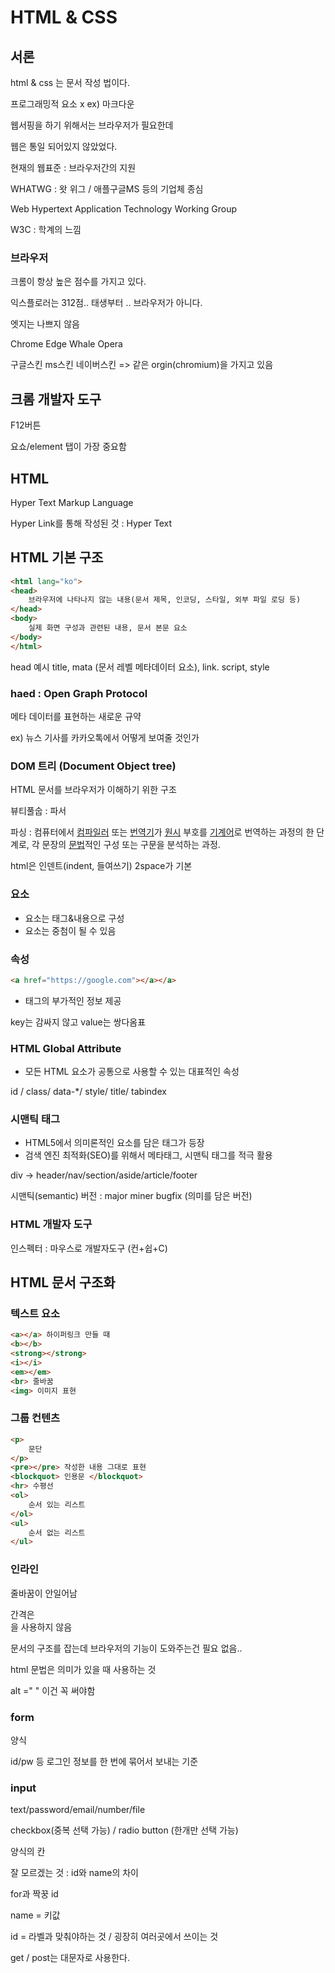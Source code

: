 # HTML & CSS



## 서론




html & css 는 문서 작성 법이다.

프로그래밍적 요소 x ex) 마크다운



웹서핑을 하기 위해서는 브라우저가 필요한데

웹은 통일 되어있지 않았었다.





현재의 웹표준 : 브라우저간의 지원

WHATWG : 왓 위그 / 애플구글MS 등의 기업체 종심 

Web Hypertext Application Technology Working Group

W3C : 학계의 느낌



### 브라우저

크롬이 항상 높은 점수를 가지고 있다.

익스플로러는 312점.. 태생부터 .. 브라우저가 아니다.

엣지는 나쁘지 않음



Chrome Edge Whale Opera

구글스킨 ms스킨 네이버스킨 => 같은 orgin(chromium)을 가지고 있음



## 크롬 개발자 도구

F12버튼 

요쇼/element 탭이 가장 중요함



## HTML

Hyper Text Markup Language



Hyper Link를 통해 작성된 것 : Hyper Text





## HTML 기본 구조

```html
<html lang="ko">
<head>
    브라우저에 나타나지 않는 내용(문서 제목, 인코딩, 스타일, 외부 파일 로딩 등)
</head>    
<body>
    실제 화면 구성과 관련된 내용, 문서 본문 요소
</body>    
</html>
```

head 예시 title, mata (문서 레벨 메타데이터 요소), link. script, style



### haed : Open Graph Protocol

메타 데이터를 표현하는 새로운 규약

ex) 뉴스 기사를 카카오톡에서 어떻게 보여줄 것인가 



### DOM 트리 (Document Object tree)

HTML 문서를 브라우저가 이해하기 위한 구조 

뷰티풀숩 : 파서 

파싱 : 컴퓨터에서 [컴파일러](https://terms.naver.com/entry.nhn?docId=818396&ref=y) 또는 [번역기](https://terms.naver.com/entry.nhn?docId=840093&ref=y)가 [원시](https://terms.naver.com/entry.nhn?docId=851653&ref=y) 부호를 [기계어](https://terms.naver.com/entry.nhn?docId=828294&ref=y)로 번역하는 과정의 한 단계로, 각 문장의 [문법](https://terms.naver.com/entry.nhn?docId=824425&ref=y)적인 구성 또는 구문을 분석하는 과정. 

html은 인덴트(indent, 들여쓰기) 2space가 기본 





### 요소

- 요소는 태그&내용으로 구성
- 요소는 중첨이 될 수 있음

### 속성

```html
<a href="https://google.com"></a></a>
```

- 태그의 부가적인 정보 제공

key는 감싸지 않고 value는 쌍다옴표 



### HTML Global Attribute

- 모든 HTML 요소가 공통으로 사용할 수 있는 대표적인 속성

id / class/ data-*/ style/ title/ tabindex



### 시맨틱 태그

- HTML5에서 의미론적인 요소를 담은 태그가 등장
- 검색 엔진 최적화(SEO)를 위해서 메타태그, 시맨틱 태그를 적극 활용 

div -> header/nav/section/aside/article/footer

시맨틱(semantic) 버전 : major miner bugfix (의미를 담은 버전)



### HTML 개발자 도구



인스펙터 : 마우스로 개발자도구 (컨+쉽+C)



## HTML 문서 구조화

### 텍스트 요소

```html
<a></a> 하이퍼링크 만들 때 
<b></b>
<strong></strong>
<i></i>
<em></em>
<br> 줄바꿈
<img> 이미지 표현
```

### 그룹 컨텐츠

```html
<p>
    문단
</p>
<pre></pre> 작성한 내용 그대로 표현
<blockquot> 인용문 </blockquot>
<hr> 수평선
<ol>
    순서 있는 리스트
</ol>
<ul>
    순서 없는 리스트
</ul>
```





### 인라인

줄바꿈이 안일어남 



간격은 <br>을 사용하지 않음



문서의 구조를 잡는데 브라우저의 기능이 도와주는건 필요 없음..

html 문법은 의미가 있을 때 사용하는 것



alt =" " 이건 꼭 써야함 



### form

양식

id/pw 등 로그인 정보를 한 번에 묶어서 보내는 기준 

### input

text/password/email/number/file

checkbox(중복 선택 가능) / radio button (한개만 선택 가능)

양식의 칸

잘 모르겠는 것 : id와 name의 차이 

for과 짝꿍 id

name = 키값

id = 라벨과 맞춰야하는 것 / 굉장히 여러곳에서 쓰이는 것



get / post는 대문자로 사용한다. 




